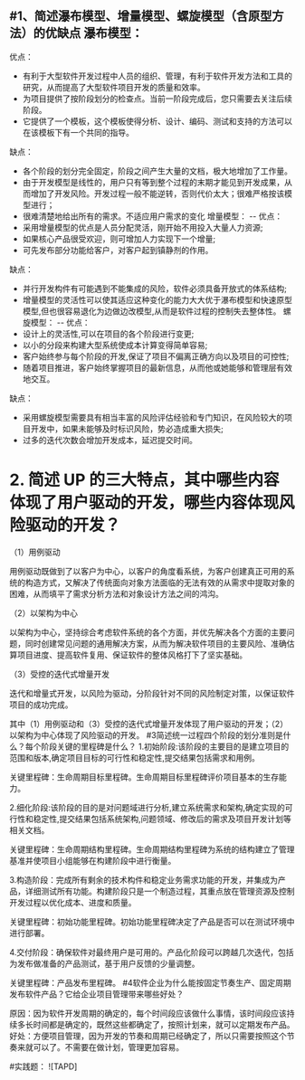 
#1、简述瀑布模型、增量模型、螺旋模型（含原型方法）的优缺点
瀑布模型：
--
优点：
* 有利于大型软件开发过程中人员的组织、管理，有利于软件开发方法和工具的研究，从而提高了大型软件项目开发的质量和效率。
* 为项目提供了按阶段划分的检查点。当前一阶段完成后，您只需要去关注后续阶段。
* 它提供了一个模板，这个模板使得分析、设计、编码、测试和支持的方法可以在该模板下有一个共同的指导。

缺点：
* 各个阶段的划分完全固定，阶段之间产生大量的文档，极大地增加了工作量。
* 由于开发模型是线性的，用户只有等到整个过程的末期才能见到开发成果，从而增加了开发风险。开发过程一般不能逆转，否则代价太大；很难严格按该模型进行；
* 很难清楚地给出所有的需求。不适应用户需求的变化
增量模型：
--
优点：
* 采用增量模型的优点是人员分配灵活，刚开始不用投入大量人力资源;
* 如果核心产品很受欢迎，则可增加人力实现下一个增量;
* 可先发布部分功能给客户，对客户起到镇静剂的作用。

缺点：
* 并行开发构件有可能遇到不能集成的风险，软件必须具备开放式的体系结构;
* 增量模型的灵活性可以使其适应这种变化的能力大大优于瀑布模型和快速原型模型,但也很容易退化为边做边改模型,从而是软件过程的控制失去整体性。
螺旋模型：
--
优点：
* 设计上的灵活性,可以在项目的各个阶段进行变更;
* 以小的分段来构建大型系统使成本计算变得简单容易;
* 客户始终参与每个阶段的开发,保证了项目不偏离正确方向以及项目的可控性;
* 随着项目推进，客户始终掌握项目的最新信息，从而他或她能够和管理层有效地交互。

缺点：
* 采用螺旋模型需要具有相当丰富的风险评估经验和专门知识，在风险较大的项目开发中，如果未能够及时标识风险，势必造成重大损失;
* 过多的迭代次数会增加开发成本，延迟提交时间。
# 2. 简述 UP 的三大特点，其中哪些内容体现了用户驱动的开发，哪些内容体现风险驱动的开发？

（1）用例驱动

用例驱动既做到了以客户为中心，以客户的角度看系统，为客户创建真正可用的系统的构造方式，又解决了传统面向对象方法面临的无法有效的从需求中提取对象的困难，从而填平了需求分析方法和对象设计方法之间的鸿沟。

（2）以架构为中心

以架构为中心，坚持综合考虑软件系统的各个方面，并优先解决各个方面的主要问题，同时创建常见问题的通用解决方案，从而为解决软件项目的主要风险、准确估算项目进度、提高软件复用、保证软件的整体风格打下了坚实基础。

（3）受控的迭代式增量开发

迭代和增量式开发，以风险为驱动，分阶段针对不同的风险制定对策，以保证软件项目的成功完成。


其中（1）用例驱动和（3）受控的迭代式增量开发体现了用户驱动的开发；（2）以架构为中心体现了风险驱动的开发。
#3简述统一过程四个阶段的划分准则是什么？每个阶段关键的里程碑是什么？
 1.初始阶段:该阶段的主要目的是建立项目的范围和版本,确定项目目标的可行性和稳定性,提交结果包括需求和用例。
 
关键里程碑：生命周期目标里程碑。生命周期目标里程碑评价项目基本的生存能力。

2.细化阶段:该阶段的目的是对问题域进行分析,建立系统需求和架构,确定实现的可行性和稳定性,提交结果包括系统架构,问题领域、修改后的需求及项目开发计划等相关文档。

关键里程碑：生命周期结构里程碑。生命周期结构里程碑为系统的结构建立了管理基准并使项目小组能够在构建阶段中进行衡量。

3.构造阶段：完成所有剩余的技术构件和稳定业务需求功能的开发，并集成为产品，详细测试所有功能。构建阶段只是一个制造过程，其重点放在管理资源及控制开发过程以优化成本、进度和质量。

关键里程碑：初始功能里程碑。初始功能里程碑决定了产品是否可以在测试环境中进行部署。

4.交付阶段：确保软件对最终用户是可用的。产品化阶段可以跨越几次迭代，包括为发布做准备的产品测试，基于用户反馈的少量调整。

关键里程碑：产品发布里程碑。
#4软件企业为什么能按固定节奏生产、固定周期发布软件产品？它给企业项目管理带来哪些好处？

原因：因为软件开发周期的确定的，每个时间段应该做什么事情，该时间段应该持续多长时间都是确定的，既然这些都确定了，按照计划来，就可以定期发布产品。
好处：方便项目管理，因为开发的节奏和周期已经确定了，所以只需要按照这个节奏来就可以了。不需要在做计划，管理更加容易。

#实践题：
![TAPD]
